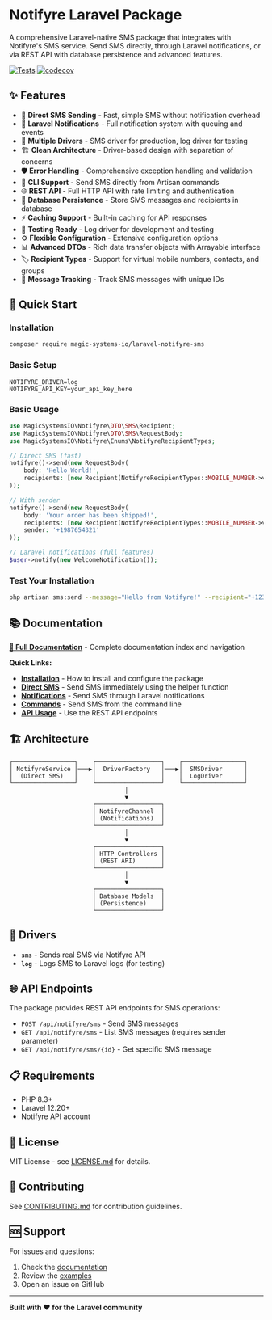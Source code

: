 # Notifyre Laravel Package

A comprehensive Laravel-native SMS package that integrates with Notifyre's SMS service. Send SMS directly, through
Laravel notifications, or via REST API with database persistence and advanced features.

[![Tests](https://github.com/magic-systems-io/laravel-notifyre-sms/actions/workflows/tests.yml/badge.svg)](https://github.com/magic-systems-io/laravel-notifyre-sms/actions)
[![codecov](https://codecov.io/gh/magic-systems-io/laravel-notifyre-sms/branch/main/graph/badge.svg)](https://codecov.io/gh/magic-systems-io/laravel-notifyre-sms)

## ✨ Features

- 🚀 **Direct SMS Sending** - Fast, simple SMS without notification overhead
- 🔔 **Laravel Notifications** - Full notification system with queuing and events
- 🔧 **Multiple Drivers** - SMS driver for production, log driver for testing
- 🏗️ **Clean Architecture** - Driver-based design with separation of concerns
- 🛡️ **Error Handling** - Comprehensive exception handling and validation
- 📱 **CLI Support** - Send SMS directly from Artisan commands
- 🌐 **REST API** - Full HTTP API with rate limiting and authentication
- 💾 **Database Persistence** - Store SMS messages and recipients in database
- ⚡ **Caching Support** - Built-in caching for API responses
- 🧪 **Testing Ready** - Log driver for development and testing
- ⚙️ **Flexible Configuration** - Extensive configuration options
- 📊 **Advanced DTOs** - Rich data transfer objects with Arrayable interface
- 🏷️ **Recipient Types** - Support for virtual mobile numbers, contacts, and groups
- 📝 **Message Tracking** - Track SMS messages with unique IDs

## 🚀 Quick Start

### Installation

```bash
composer require magic-systems-io/laravel-notifyre-sms
```

### Basic Setup

```env
NOTIFYRE_DRIVER=log
NOTIFYRE_API_KEY=your_api_key_here
```

### Basic Usage

```php
use MagicSystemsIO\Notifyre\DTO\SMS\Recipient;
use MagicSystemsIO\Notifyre\DTO\SMS\RequestBody;
use MagicSystemsIO\Notifyre\Enums\NotifyreRecipientTypes;

// Direct SMS (fast)
notifyre()->send(new RequestBody(
    body: 'Hello World!',
    recipients: [new Recipient(NotifyreRecipientTypes::MOBILE_NUMBER->value, '+1234567890')]
));

// With sender
notifyre()->send(new RequestBody(
    body: 'Your order has been shipped!',
    recipients: [new Recipient(NotifyreRecipientTypes::MOBILE_NUMBER->value, '+1234567890')],
    sender: '+1987654321'
));

// Laravel notifications (full features)
$user->notify(new WelcomeNotification());
```

### Test Your Installation

```bash
php artisan sms:send --message="Hello from Notifyre!" --recipient="+1234567890"
```

## 📚 Documentation

**[📖 Full Documentation](./docs/README.md)** - Complete documentation index and navigation

**Quick Links:**

- **[Installation](./docs/getting-started/INSTALLATION.md)** - How to install and configure the package
- **[Direct SMS](./docs/usage/DIRECT_SMS.md)** - Send SMS immediately using the helper function
- **[Notifications](./docs/usage/NOTIFICATIONS.md)** - Send SMS through Laravel notifications
- **[Commands](./docs/usage/COMMANDS.md)** - Send SMS from the command line
- **[API Usage](./docs/usage/API.md)** - Use the REST API endpoints

## 🏗️ Architecture

```
┌─────────────────┐    ┌──────────────────┐    ┌─────────────────┐
│ NotifyreService │───▶│  DriverFactory   │───▶│  SMSDriver      │
│  (Direct SMS)   │    │                  │    │  LogDriver      │
└─────────────────┘    └──────────────────┘    └─────────────────┘
                                │
                                ▼
                       ┌──────────────────┐
                       │ NotifyreChannel  │
                       │ (Notifications)  │
                       └──────────────────┘
                                │
                                ▼
                       ┌──────────────────┐
                       │ HTTP Controllers │
                       │ (REST API)       │
                       └──────────────────┘
                                │
                                ▼
                       ┌──────────────────┐
                       │ Database Models  │
                       │ (Persistence)    │
                       └──────────────────┘
```

## 🔧 Drivers

- **`sms`** - Sends real SMS via Notifyre API
- **`log`** - Logs SMS to Laravel logs (for testing)

## 🌐 API Endpoints

The package provides REST API endpoints for SMS operations:

- `POST /api/notifyre/sms` - Send SMS messages
- `GET /api/notifyre/sms` - List SMS messages (requires sender parameter)
- `GET /api/notifyre/sms/{id}` - Get specific SMS message

## 📋 Requirements

- PHP 8.3+
- Laravel 12.20+
- Notifyre API account

## 📄 License

MIT License - see [LICENSE.md](./LICENSE.md) for details.

## 🤝 Contributing

See [CONTRIBUTING.md](./CONTRIBUTING.md) for contribution guidelines.

## 🆘 Support

For issues and questions:

1. Check the [documentation](./docs/README.md)
2. Review the [examples](./docs/usage/DIRECT_SMS.md)
3. Open an issue on GitHub

---

**Built with ❤️ for the Laravel community**
